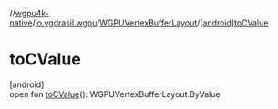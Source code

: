 //[wgpu4k-native](../../../index.md)/[io.ygdrasil.wgpu](../index.md)/[WGPUVertexBufferLayout](index.md)/[[android]toCValue]([android]to-c-value.md)

# toCValue

[android]\
open fun [toCValue]([android]to-c-value.md)(): WGPUVertexBufferLayout.ByValue